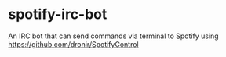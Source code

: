 spotify-irc-bot
===============

An IRC bot that can send commands via terminal to Spotify using https://github.com/dronir/SpotifyControl
